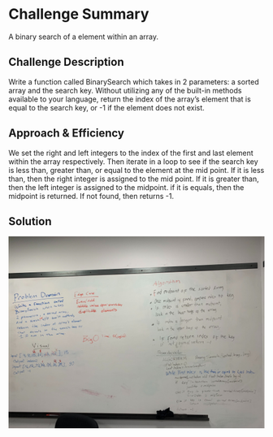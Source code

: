 # Challenge Summary
<!-- Short summary or background information -->
 A binary search of a element within an array.

## Challenge Description
<!-- Description of the challenge -->
Write a function called BinarySearch which takes in 2 parameters: a sorted array and the search key. Without utilizing any of the built-in methods available to your language, return the index of the array’s element that is equal to the search key, or -1 if the element does not exist.
## Approach & Efficiency
<!-- What approach did you take? Why? What is the Big O space/time for this approach? -->
We set the right and left integers to the index of the first and last element within the array respectively. Then iterate in a loop to see if the search key is less than, greater than, or equal to the element at the mid point. If it is less than, then the right integer is assigned to the mid point. If it is greater than, then the left integer is assigned to the midpoint. if it is equals, then the midpoint is returned. If not found, then returns -1.

## Solution
<!-- Embedded whiteboard image -->
![](../assets/array-binary-search.jpg)